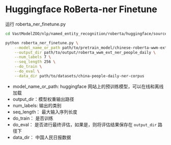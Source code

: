 # Huggingface RoBerta-ner Finetune 


运行 roberta_ner_finetune.py
```bash
cd VastModelZOO/nlp/named_entity_recognition/roberta/huggingface/source_code/finetune

python roberta_ner_finetune.py \
    --model_name_or_path path/to/pretrain_model/chinese-roberta-wwm-ext \
    --output_dir path/to/output/roberta_wwm_ext_ner_people_daily \
    --num_labels 7 \
    --seq_length 256 \
    --do_train \
    --do_eval \
    --data_dir path/to/datasets/china-people-daily-ner-corpus
```
- model_name_or_path: huggingface 网站上的预训练模型，可以在线和离线加载
- output_dir：模型权重输出路径
- num_labels: 输出的类别
- seq_length： 最大输入序列长度
- do_train： 是否训练
- do_eval： 是否进行最终评估，如果是，则将评估结果保存在 `output_dir` 路径下
- data_dir： 中国人民日报数据